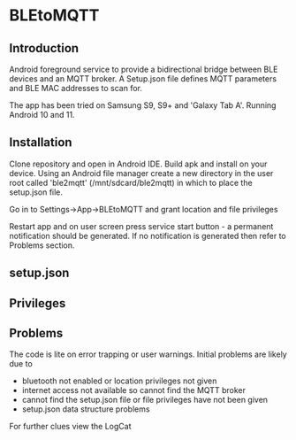 # BLEtoMQTT
## Introduction
 Android foreground service to provide a bidirectional bridge between BLE devices and an MQTT broker. A Setup.json file defines MQTT parameters and BLE MAC addresses to scan for.

 The app has been tried on Samsung S9, S9+ and 'Galaxy Tab A'. Running Android 10 and 11. 
## Installation
Clone repository and open in Android IDE. Build apk and install on your device.
Using an Android file manager create a new directory in the user root called 'ble2mqtt' (/mnt/sdcard/ble2mqtt) in which to place the setup.json file.

Go in to Settings->App->BLEtoMQTT and grant location and file privileges

Restart app and on user screen press service start button - a permanent notification should be generated. If no notification is generated then refer to Problems section.

## setup.json
## Privileges
## Problems
The code is lite on error trapping or user warnings. Initial problems are likely due to 
  - bluetooth not enabled or location privileges not given
  - internet access not available so cannot find the MQTT broker
  - cannot find the setup.json file or file privileges have not been given
  - setup.json data structure problems

For further clues view the LogCat 
